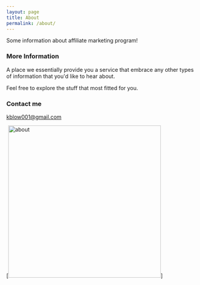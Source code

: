 ```yaml
---
layout: page
title: About
permalink: /about/
---
```


Some information about affiliate marketing program!

### More Information

A place we essentially provide you a service that embrace any other types of information that you'd like to hear about.

Feel free to explore the stuff that most fitted for you.

### Contact me

[kblow001@gmail.com](mailto:kblow001@gmail.com)

[<img src="{{ site.baseurl }}/images/post.jpg" alt="about " style="width: 400px;"/>]
